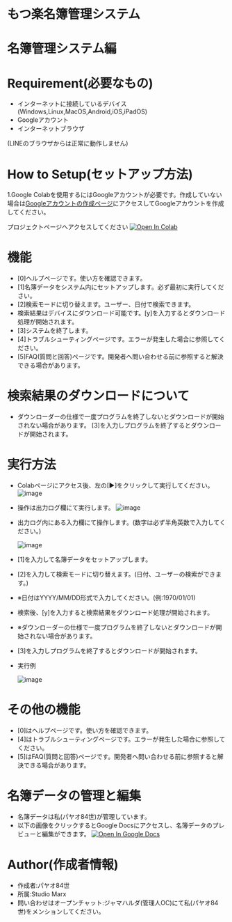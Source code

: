 # もつ楽名簿管理システム

# 名簿管理システム編
# Requirement(必要なもの)

* インターネットに接続しているデバイス(Windows,Linux,MacOS,Android,iOS,iPadOS)
* Googleアカウント
* インターネットブラウザ

(LINEのブラウザからは正常に動作しません)

# How to Setup(セットアップ方法)

1.Google Colabを使用するにはGoogleアカウントが必要です。作成していない場合は[Googleアカウントの作成ページ](https://accounts.google.com/v3/signin/identifier?continue=https%3A%2F%2Fwww.google.com%2F%3Fptid%3D19027681%26ptt%3D8%26fpts%3D0&ec=futura_hpp_co_si_001_p&ifkv=AeZLP9-8IyIvSvK7adppDJzxCQmDUWDLztl_hHNhpQlEfdvd0OMlZNmS46th0pj6tbldYKSGlhvESw&flowName=GlifWebSignIn&flowEntry=ServiceLogin&dsh=S-821299437%3A1736301879681893&ddm=1)にアクセスしてGoogleアカウントを作成してください。

プロジェクトページへアクセスしてください
 [![Open In Colab](https://colab.research.google.com/assets/colab-badge.svg)](https://colab.research.google.com/drive/1HmqVV9T11W9te8m_vshk31-aTta1NnkM?usp=sharing)

 # 機能
 * [0]ヘルプページです。使い方を確認できます。
 * [1]名簿データをシステム内にセットアップします。必ず最初に実行してください。
 * [2]検索モードに切り替えます。ユーザー、日付で検索できます。
 * 検索結果はデバイスにダウンロード可能です。[y]を入力するとダウンロード処理が開始されます。
 * [3]システムを終了します。
 * [4]トラブルシューティングページです。エラーが発生した場合に参照してください。
 * [5]FAQ(質問と回答)ページです。開発者へ問い合わせる前に参照すると解決できる場合があります。

 #   検索結果のダウンロードについて
 * ダウンローダーの仕様で一度プログラムを終了しないとダウンロードが開始されない場合があります。
   [3]を入力しプログラムを終了するとダウンロードが開始されます。

 # 実行方法
 * Colabページにアクセス後、左の[▶]をクリックして実行してください。
![image](https://github.com/X1288664/Member-Analysis/blob/main/start.jpg)
 * 操作は出力ログ欄にて実行します。
 ![image](https://github.com/X1288664/Member-Analysis/blob/main/Run.jpg)
 * 出力ログ内にある入力欄にて操作します。(数字は必ず半角英数で入力してください。)

    ![image](https://github.com/X1288664/Member-Analysis/blob/main/number%20input.jpg)
 * [1]を入力して名簿データをセットアップします。
 * [2]を入力して検索モードに切り替えます。(日付、ユーザーの検索ができます。)
 * ※日付はYYYY/MM/DD形式で入力してください。(例:1970/01/01)
 * 検索後、[y]を入力すると検索結果をダウンロード処理が開始されます。
 * ※ダウンローダーの仕様で一度プログラムを終了しないとダウンロードが開始されない場合があります。
 * [3]を入力しプログラムを終了するとダウンロードが開始されます。

 
 * 実行例
   
   ![image](https://github.com/X1288664/Member-Analysis/blob/main/info.jpg)

# その他の機能
* [0]はヘルプページです。使い方を確認できます。
* [4]はトラブルシューティングページです。エラーが発生した場合に参照してください。
* [5]はFAQ(質問と回答)ページです。開発者へ問い合わせる前に参照すると解決できる場合があります。

# 名簿データの管理と編集
 * 名簿データは私(パヤオ84世)が管理しています。
 * 以下の画像をクリックするとGoogle Docsにアクセスし、名簿データのプレビューと編集ができます。
 [![Open In Google Docs](https://github.com/X1288664/Member-Analysis/blob/main/Docs.png)](https://docs.google.com/document/d/1W3VyRMkS848heqvhlVJeQ791_u12d8UePjFlBrIzHps/edit?usp=sharing)

# Author(作成者情報)

* 作成者:パヤオ84世
* 所属:Studio Marx
* 問い合わせはオープンチャット:ジャマハルダ(管理人OC)にて私(パヤオ84世)をメンションしてください。
